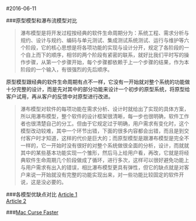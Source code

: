 #2016-06-11

###原型模型和瀑布流模型对比
>瀑布模型是将开发过程按经典的软件生命周期分为：系统工程、需求分析与规约、设计与规约、编码与单元测试、集成测试系统测试、运行与维护等六个阶段，它的核心思想是将各项功能的实现与设计分开，规定了各阶段的一个自上而下的顺序，相邻的两个阶段有紧密的联系，就好比我们平时写的操作步骤，从第一个步骤开始，每个步骤都依赖于上一个步骤的结果，作为本阶段的一个输入，有很强烈的先后顺序。
>
原型模型跟经典的软件生命周期有点不一样，它没有一开始就对整个系统的功能做十分完整的设计，而是先对其中的部分功能来设计一个初步的原型系统，将原型给客户试用，再从客户的反馈中对原型进行改进。

>瀑布模型对软件的每项功能在需求分析、设计时就给出了实现的具体方案，所以用瀑布模型，整个软件的设计框架很清晰，每一步也很明确，软件工作者也很清楚自己的分工。但由于它规定过于明确，用户需求有变化时，这个模型改动较难，其中一个环节出错，下面的很多内容都会出错，而且是到交付客户时才知道，这样的代价是巨大的；而原型模型是跟瀑布模型是完全不一样的，它一开始时没有很好的对整个系统做很全面的分析，设计，而就就其中的某些基本功能实现一个雏形，然后马上给用户看，再改，它就是将经典软件生命周期几个阶段做成了循环，进行多次，这样可以很好避免功能上与用户需求有出入的错误，相比瀑布模型更具有弹性，但它的缺点就是对客户来说一开始就没有完整的功能实现出来，对一些功能比较固定的软件开说，这是没必要的。

###各模型优缺点对比
[Article 1](http://wenku.baidu.com/link?url=rqmB0ZTjBZVL4NKqT6k5TmsNPgSfkbjke5AIZdBxC5wCnsxc8Hk4LR2oTVSMgG_cxpxGNsW33Ki83ImWlnDAm-Hw6WuGVvwL3Yomm4OqOGW)  
[Article 2](http://wenku.baidu.com/link?url=7URLNC0OK_oJMdwM0HUbziexzbZPteL3Y4WDUTr6mLwZBAMZOVVoo3MOKrdlEJHI_5rYK9V1OT5SrBowhtlUcT3GAbYhQoevlFl2bDbk8QK)

###[Mac Curse Faster](http://sspai.com/32769)
